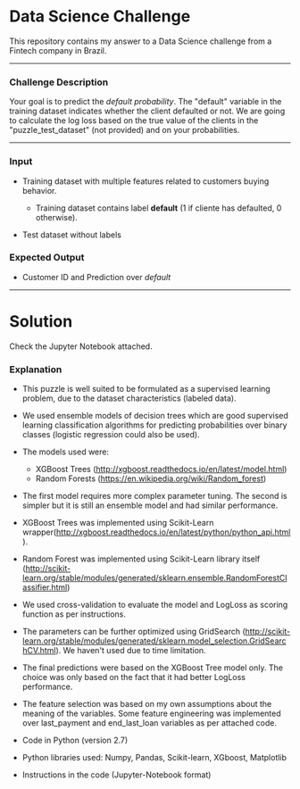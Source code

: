# Data Science Challenge

This repository contains my answer to a Data Science challenge from a Fintech company in Brazil.
   
------------

### Challenge Description

Your goal is to predict the *default probability*. The "default" variable in the training dataset indicates whether the client defaulted or not. We are going to calculate the log loss based on the true value of the clients in the "puzzle_test_dataset" (not provided) and on your probabilities.
___________
### Input

* Training dataset with multiple features related to customers buying behavior.
    * Training dataset contains label **default** (1 if cliente has defaulted, 0 otherwise).
    
* Test dataset without labels


### Expected Output

* Customer ID and Prediction over *default*

--------------

# Solution
Check the Jupyter Notebook attached.
### Explanation
* This puzzle is well suited to be formulated as a supervised learning problem, due to the dataset characteristics (labeled data).

* We used ensemble models of decision trees which are good supervised learning classification algorithms for predicting probabilities over binary classes (logistic regression could also be used).

* The models used were:
    * XGBoost Trees (http://xgboost.readthedocs.io/en/latest/model.html)
    * Random Forests (https://en.wikipedia.org/wiki/Random_forest)

* The first model requires more complex parameter tuning. The second is simpler but it is still an ensemble model and had similar performance.

* XGBoost Trees was implemented using Scikit-Learn wrapper(http://xgboost.readthedocs.io/en/latest/python/python_api.html). 

* Random Forest was implemented using Scikit-Learn library itself (http://scikit-learn.org/stable/modules/generated/sklearn.ensemble.RandomForestClassifier.html)

* We used cross-validation to evaluate the model and LogLoss as scoring function as per instructions.

* The parameters can be further optimized using GridSearch (http://scikit-learn.org/stable/modules/generated/sklearn.model_selection.GridSearchCV.html). We haven't used due to time limitation.

* The final predictions were based on the XGBoost Tree model only. The choice was only based on the fact that it had better LogLoss performance.  
* The feature selection was based on my own assumptions about the meaning of the variables. Some feature engineering was implemented over last\_payment and end\_last\_loan variables as per attached code.

* Code in Python (version 2.7)

* Python libraries used: Numpy, Pandas, Scikit-learn, XGboost, Matplotlib

* Instructions in the code (Jupyter-Notebook format)



